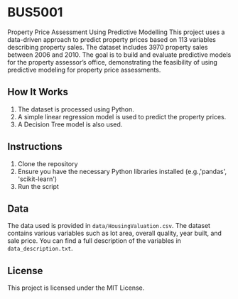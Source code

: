 # BUS5001
Property Price Assessment Using Predictive Modelling
This project uses a data-driven approach to predict property prices based on 113 variables describing property sales. The dataset includes 3970 property sales between 2006 and 2010. The goal is to build and evaluate predictive models for the property assessor’s office, demonstrating the feasibility of using predictive modeling for property price assessments.
## How It Works

1. The dataset is processed using Python.
2. A simple linear regression model is used to predict the property prices.
3. A Decision Tree model is also used.

## Instructions

1. Clone the repository
2. Ensure you have the necessary Python libraries installed (e.g.,'pandas', 'scikit-learn')
3. Run the script


## Data

The data used is provided in `data/HousingValuation.csv`. The dataset contains various variables such as lot area, overall quality, year built, and sale price. You can find a full description of the variables in `data_description.txt`.

## License

This project is licensed under the MIT License.


